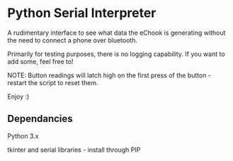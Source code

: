 # Python Serial Interpreter
A rudimentary interface to see what data the eChook is generating without the need to connect a phone over bluetooth. 

Primarily for testing purposes, there is no logging capability. If you want to add some, feel free to!

NOTE: Button readings will latch high on the first press of the button - restart the script to reset them.

Enjoy :)

## Dependancies
Python 3.x

tkinter and serial libraries - install through PIP



